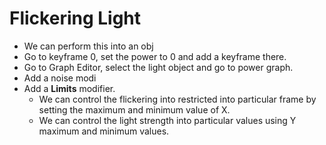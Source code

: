 # Flickering Light

* We can perform this into an obj
* Go to keyframe 0, set the power to 0 and add a keyframe there.
* Go to Graph Editor, select the light object and go to power graph.
* Add a noise modi
* Add a **Limits** modifier.
    * We can control the flickering into restricted into particular frame by setting the maximum and minimum value of X.
    * We can control the light strength into particular values using Y maximum and minimum values. 